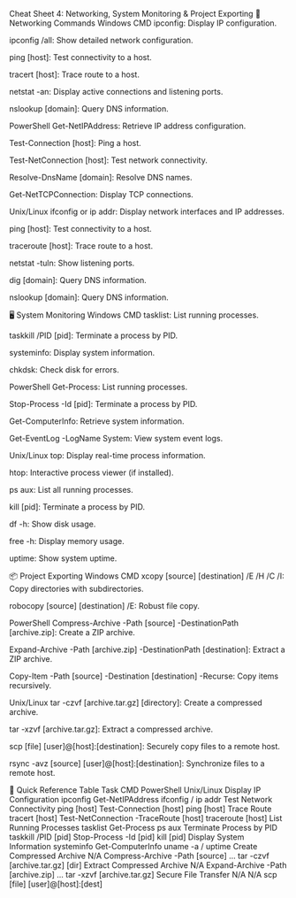  Cheat Sheet 4: Networking, System Monitoring & Project Exporting
📡 Networking Commands
Windows CMD
ipconfig: Display IP configuration.

ipconfig /all: Show detailed network configuration.

ping [host]: Test connectivity to a host.

tracert [host]: Trace route to a host.

netstat -an: Display active connections and listening ports.

nslookup [domain]: Query DNS information.

PowerShell
Get-NetIPAddress: Retrieve IP address configuration.

Test-Connection [host]: Ping a host.

Test-NetConnection [host]: Test network connectivity.

Resolve-DnsName [domain]: Resolve DNS names.

Get-NetTCPConnection: Display TCP connections.

Unix/Linux
ifconfig or ip addr: Display network interfaces and IP addresses.

ping [host]: Test connectivity to a host.

traceroute [host]: Trace route to a host.

netstat -tuln: Show listening ports.

dig [domain]: Query DNS information.

nslookup [domain]: Query DNS information.

🖥️ System Monitoring
Windows CMD
tasklist: List running processes.

taskkill /PID [pid]: Terminate a process by PID.

systeminfo: Display system information.

chkdsk: Check disk for errors.

PowerShell
Get-Process: List running processes.

Stop-Process -Id [pid]: Terminate a process by PID.

Get-ComputerInfo: Retrieve system information.

Get-EventLog -LogName System: View system event logs.

Unix/Linux
top: Display real-time process information.

htop: Interactive process viewer (if installed).

ps aux: List all running processes.

kill [pid]: Terminate a process by PID.

df -h: Show disk usage.

free -h: Display memory usage.

uptime: Show system uptime.

📦 Project Exporting
Windows CMD
xcopy [source] [destination] /E /H /C /I: Copy directories with subdirectories.

robocopy [source] [destination] /E: Robust file copy.

PowerShell
Compress-Archive -Path [source] -DestinationPath [archive.zip]: Create a ZIP archive.

Expand-Archive -Path [archive.zip] -DestinationPath [destination]: Extract a ZIP archive.

Copy-Item -Path [source] -Destination [destination] -Recurse: Copy items recursively.

Unix/Linux
tar -czvf [archive.tar.gz] [directory]: Create a compressed archive.

tar -xzvf [archive.tar.gz]: Extract a compressed archive.

scp [file] [user]@[host]:[destination]: Securely copy files to a remote host.

rsync -avz [source] [user]@[host]:[destination]: Synchronize files to a remote host.

🧠 Quick Reference Table
Task	CMD	PowerShell	Unix/Linux
Display IP Configuration	ipconfig	Get-NetIPAddress	ifconfig / ip addr
Test Network Connectivity	ping [host]	Test-Connection [host]	ping [host]
Trace Route	tracert [host]	Test-NetConnection -TraceRoute [host]	traceroute [host]
List Running Processes	tasklist	Get-Process	ps aux
Terminate Process by PID	taskkill /PID [pid]	Stop-Process -Id [pid]	kill [pid]
Display System Information	systeminfo	Get-ComputerInfo	uname -a / uptime
Create Compressed Archive	N/A	Compress-Archive -Path [source] ...	tar -czvf [archive.tar.gz] [dir]
Extract Compressed Archive	N/A	Expand-Archive -Path [archive.zip] ...	tar -xzvf [archive.tar.gz]
Secure File Transfer	N/A	N/A	scp [file] [user]@[host]:[dest]

